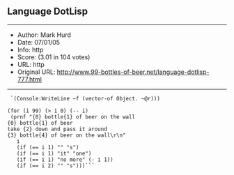 
## Language DotLisp ##
---
- Author: Mark Hurd
- Date: 07/01/05
- Info: http
- Score:  (3.01 in 104 votes)
- URL: http
- Original URL: http://www.99-bottles-of-beer.net/language-dotlisp-777.html
---

```(def-macro (prnf f &rest r)
 `(Console:WriteLine ~f (vector-of Object. ~@r)))

(for (i 99) (> i 0) (-- i)
 (prnf "{0} bottle{1} of beer on the wall
{0} bottle{1} of beer
take {2} down and pass it around
{3} bottle{4} of beer on the wall\r\n"
   i
   (if (== i 1) "" "s")
   (if (== i 1) "it" "one")
   (if (== i 1) "no more" (- i 1))
   (if (== i 2) "" "s")))```